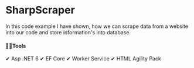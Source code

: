 # SharpScraper

In this code example I have shown, how we can scrape data from a website into our code and store information's into database.

#### 🐱‍🏍Tools

✔ Asp .NET 6
✔ EF Core
✔ Worker Service
✔ HTML Agility Pack
